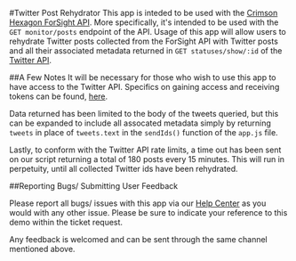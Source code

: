 #Twitter Post Rehydrator
This app is inteded to be used with the [Crimson Hexagon ForSight API](https://api.crimsonhexagon.com/api/chs/index.html). More specifically, it's intended to be used with the `GET monitor/posts` endpoint of the API. Usage of this app will allow users to rehydrate Twitter posts collected from the ForSight API with Twitter posts and all their associated metadata returned in `GET statuses/show/:id` of the [Twitter API](https://dev.twitter.com/rest/reference/get/statuses/show/%3Aid). 

##A Few Notes
It will be necessary for those who wish to use this app to have access to the Twitter API. Specifics on gaining access and receiving tokens can be found, [here](https://dev.twitter.com/oauth/overview).

Data returned has been limited to the body of the tweets queried, but this can be expanded to include all assocated metadata simply by returning `tweets` in place of `tweets.text` in the `sendIds()` function of the `app.js` file. 

Lastly, to conform with the Twitter API rate limits, a time out has been sent on our script returning a total of 180 posts every 15 minutes. This will run in perpetuity, until all collected Twitter ids have been rehydrated.


##Reporting Bugs/ Submitting User Feedback

Please report all bugs/ issues with this app via our [Help Center](https://crimsonhexagon.zendesk.com/hc/en-us) as you would with any other issue. Please be sure to indicate your reference to this demo within the ticket request.

Any feedback is welcomed and can be sent through the same channel mentioned above.
